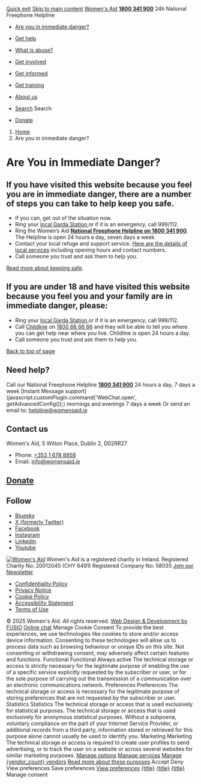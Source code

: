 [Quick exit](https://www.womensaid.ie/are-you-in-immediate-danger/#exit)
[Skip to main content](https://www.womensaid.ie/are-you-in-immediate-danger/#pagecontent "Skip to main content")
[Women's Aid](https://www.womensaid.ie/)
**[1800 341 900](tel:1800341900)** 24h National Freephone Helpline
  * [Are you in immediate danger?](https://www.womensaid.ie/are-you-in-immediate-danger/)
  * [Get help](https://www.womensaid.ie/get-help/)
  * [What is abuse?](https://www.womensaid.ie/what-is-abuse/)
  * [Get involved](https://www.womensaid.ie/get-involved/)
  * [Get informed](https://www.womensaid.ie/get-informed/)
  * [Get training](https://www.womensaid.ie/get-training/)
  * [About us](https://www.womensaid.ie/about-us/)


  * [Search](https://www.womensaid.ie/are-you-in-immediate-danger/)
Search
  * [Donate](https://www.womensaid.ie/get-involved/donate/)


  1. [Home](https://www.womensaid.ie/)
  2. Are you in immediate danger?


# Are You in Immediate Danger?
## If you have visited this website because you feel you are in immediate danger, there are a number of steps you can take to help keep you safe.
  * If you can, get out of the situation now.
  * Ring your [local Garda Station ](http://www.garda.ie/Stations/Default.aspx "List of local Garda Stations nationwide")or if it is an emergency, call 999/112.
  * Ring the Women’s Aid **[National Freephone Helpline on 1800 341 900](tel:1800341900)**. The Helpline is open 24 hours a day, seven days a week.
  * Contact your local refuge and support service. [Here are the details of local services](https://www.womensaid.ie/get-help/support-services/find-support-locally/) including opening hours and contact numbers.
  * Call someone you trust and ask them to help you.


[Read more about keeping safe](https://www.womensaid.ie/get-help/your-rights-options/safety-planning/).
## **If you are under 18 and have visited this website because you feel you and your family are in immediate danger, please:**
  * Ring your [local Garda Station ](http://www.garda.ie/Stations/Default.aspx "List of local Garda Stations nationwide")or if it is an emergency, call 999/112.
  * Call [Childline](http://www.childline.ie/) on [1800 66 66 66](tel:1800666666) and they will be able to tell you where you can get help near where you live. Childline is open 24 hours a day.
  * Call someone you trust and ask them to help you.


[Back to top of page](https://www.womensaid.ie/are-you-in-immediate-danger/#top)
## Need help?
Call our National Freephone Helpline **[1800 341 900](tel:1800341900)** 24 hours a day, 7 days a week 
[Instant Message support](javascript:customPlugin.command\('WebChat.open', getAdvancedConfig\(\)\);) mornings and evenings 7 days a week
Or send an email to: helpline@womensaid.ie
## Contact us
Women's Aid, 5 Wilton Place, Dublin 2, D02RR27
  * Phone: [+353 1 678 8858](tel:+35316788858)
  * Email: info@womensaid.ie


## [Donate](https://www.womensaid.ie/get-involved/donate/)
## Follow
  * [Bluesky](https://bsky.app/profile/womensaidireland.bsky.social)
  * [X (formerly Twitter)](https://x.com/Womens_Aid)
  * [Facebook](https://www.facebook.com/womensaid.ie)
  * [Instagram](https://www.instagram.com/womens.aid)
  * [Linkedin](https://www.linkedin.com/company/women's-aid/)
  * [Youtube](https://www.youtube.com/@womensaidireland)


[![Women's Aid](https://www.womensaid.ie/app/themes/womensaidsage9/resources/assets/img/womens-aid-logo-white.svg)](https://www.womensaid.ie/are-you-in-immediate-danger/)
Women's Aid is a registered charity in Ireland.
Registered Charity No: 20012045 (CHY 6491) Registered Company No: 58035
[Join our Newsletter](https://www.womensaid.ie/get-informed/news-events/newsletter/)
  * [Confidentiality Policy](https://www.womensaid.ie/about-us/compliance/confidentiality-policy/)
  * [Privacy Notice](https://www.womensaid.ie/about-us/compliance/privacy-notice/)
  * [Cookie Policy](https://www.womensaid.ie/about-us/compliance/cookie-policy/)
  * [Accessibility Statement](https://www.womensaid.ie/about-us/compliance/accessibility-statement/)
  * [Terms of Use](https://www.womensaid.ie/about-us/compliance/terms-of-use/)


© 2025 Women's Aid. All rights reserved. [Web Design & Development by FUSIO](https://www.fusio.net/?utm_source=WomensAid&utm_medium=Website&utm_campaign=ClientLinks)
[Online chat](https://www.womensaid.ie/are-you-in-immediate-danger/#chat)
Manage Cookie Consent
To provide the best experiences, we use technologies like cookies to store and/or access device information. Consenting to these technologies will allow us to process data such as browsing behaviour or unique IDs on this site. Not consenting or withdrawing consent, may adversely affect certain features and functions.
Functional Functional Always active 
The technical storage or access is strictly necessary for the legitimate purpose of enabling the use of a specific service explicitly requested by the subscriber or user, or for the sole purpose of carrying out the transmission of a communication over an electronic communications network.
Preferences Preferences
The technical storage or access is necessary for the legitimate purpose of storing preferences that are not requested by the subscriber or user.
Statistics Statistics
The technical storage or access that is used exclusively for statistical purposes. The technical storage or access that is used exclusively for anonymous statistical purposes. Without a subpoena, voluntary compliance on the part of your Internet Service Provider, or additional records from a third party, information stored or retrieved for this purpose alone cannot usually be used to identify you.
Marketing Marketing
The technical storage or access is required to create user profiles to send advertising, or to track the user on a website or across several websites for similar marketing purposes.
[Manage options](https://www.womensaid.ie/are-you-in-immediate-danger/) [Manage services](https://www.womensaid.ie/are-you-in-immediate-danger/) [Manage {vendor_count} vendors](https://www.womensaid.ie/are-you-in-immediate-danger/) [Read more about these purposes](https://cookiedatabase.org/tcf/purposes/)
Accept Deny View preferences Save preferences [View preferences](https://www.womensaid.ie/are-you-in-immediate-danger/)
[{title}](https://www.womensaid.ie/are-you-in-immediate-danger/) [{title}](https://www.womensaid.ie/are-you-in-immediate-danger/) [{title}](https://www.womensaid.ie/are-you-in-immediate-danger/)
Manage consent

